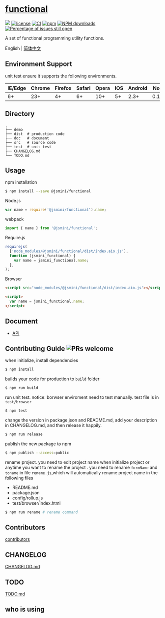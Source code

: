 # [functional](https://github.com/jsmini/functional)

[![](https://img.shields.io/badge/Powered%20by-jslib%20functional-brightgreen.svg)](https://github.com/yanhaijing/jslib-functional)
[![license](https://img.shields.io/badge/license-MIT-blue.svg)](https://github.com/jsmini/functional/blob/master/LICENSE)
[![CI](https://github.com/jsmini/functional/actions/workflows/ci.yml/badge.svg?branch=master)](https://github.com/jsmini/functional/actions/workflows/ci.yml)
[![npm](https://img.shields.io/badge/npm-0.4.0-orange.svg)](https://www.npmjs.com/package/@jsmini/functional)
[![NPM downloads](http://img.shields.io/npm/dm/@jsmini/functional.svg?style=flat-square)](http://www.npmtrends.com/@jsmini/functional)
[![Percentage of issues still open](http://isitmaintained.com/badge/open/jsmini/functional.svg)](http://isitmaintained.com/project/jsmini/functional 'Percentage of issues still open')

A set of functional programming utility functions.

English | [简体中文](./README-zh_CN.md)

## Environment Support

unit test ensure it supports the following environments.

| IE/Edge | Chrome | Firefox | Safari | Opera | IOS | Android | Node  |
| ------- | ------ | ------- | ------ | ----- | --- | ------- | ----- |
| 6+      | 23+    | 4+      | 6+     | 10+   | 5+  | 2.3+    | 0.10+ |

## Directory

```
.
├── demo
├── dist  # production code
├── doc   # document
├── src   # source code
├── test  # unit test
├── CHANGELOG.md
└── TODO.md
```

## Usage

npm installation

```bash
$ npm install --save @jsmini/functional
```

Node.js

```js
var name = require('@jsmini/functional').name;
```

webpack

```js
import { name } from '@jsmini/functional';
```

Require.js

```js
requirejs(
  ['node_modules/@jsmini/functional/dist/index.aio.js'],
  function (jsmini_functional) {
    var name = jsmini_functional.name;
  },
);
```

Browser

```html
<script src="node_modules/@jsmini/functional/dist/index.aio.js"></script>

<script>
  var name = jsmini_functional.name;
</script>
```

## Document

- [API](https://github.com/jsmini/functional/blob/master/doc/api.md)

## Contributing Guide ![PRs welcome](https://img.shields.io/badge/PRs-welcome-brightgreen.svg)

when initialize, install dependencies

```bash
$ npm install
```

builds your code for production to `build` folder

```bash
$ npm run build
```

run unit test. notice: borwser enviroment need to test manually. test file is in `test/browser`

```bash
$ npm test
```

change the version in package.json and README.md, add your description in CHANGELOG.md, and then release it happily.

```bash
$ npm run release
```

publish the new package to npm

```bash
$ npm publish --access=public
```

rename project. you need to edit project name when initialize project or anytime you want to rename the project . you need to rename `formName` and `toname` in file `rename.js`,which will automatically rename project name in the following files

- README.md
- package.json
- config/rollup.js
- test/browser/index.html

```bash
$ npm run rename # rename command
```

## Contributors

[contributors](https://github.com/jsmini/functional/graphs/contributors)

## CHANGELOG

[CHANGELOG.md](https://github.com/jsmini/functional/blob/master/CHANGELOG.md)

## TODO

[TODO.md](https://github.com/jsmini/functional/blob/master/TODO.md)

## who is using
